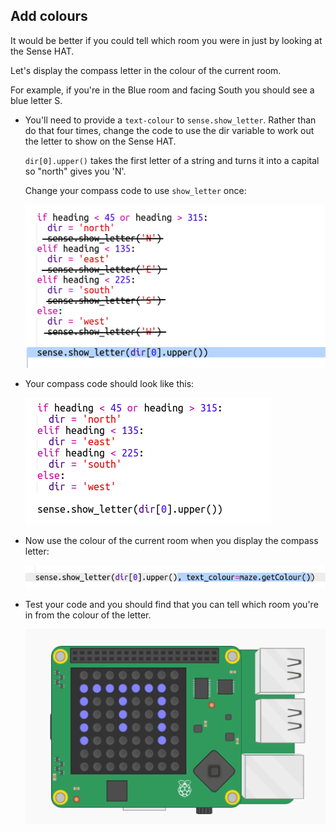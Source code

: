 ## Add colours

It would be better if you could tell which room you were in just by looking at the Sense HAT.

Let's display the compass letter in the colour of the current room.

For example, if you're in the Blue room and facing South you should see a blue letter S.

+ You'll need to provide a `text-colour` to `sense.show_letter`. Rather than do that four times, change the code to use the dir variable to work out the letter to show on the Sense HAT.
    
    `dir[0].upper()` takes the first letter of a string and turns it into a capital so "north" gives you 'N'.
    
    Change your compass code to use `show_letter` once:
    
    ![截屏](images/compass-upper.png)

+ Your compass code should look like this:
    
    ![截屏](images/compass-upper-done.png)

+ Now use the colour of the current room when you display the compass letter:
    
    ![截屏](images/compass-colour.png)

+ Test your code and you should find that you can tell which room you're in from the colour of the letter.
    
    ![截屏](images/compass-colour-east.png)